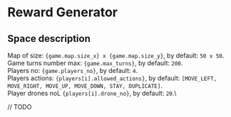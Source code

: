 # Reward Generator

## Space description

Map of size: `{game.map.size_x} x {game.map.size_y}`, by default: `50 x 50`.\
Game turns number max: `{game.max_turns}`, by default: `200`.\
Players no: `{game.players_no}`, by default: `4`.\
Players actions: `{players[i].allowed_actions}`, by default: `[MOVE_LEFT, MOVE_RIGHT, MOVE_UP, MOVE_DOWN, STAY, DUPLICATE]`.\
Player drones noL `{players[i].drone_no}`, by default: `20`.\

// TODO
